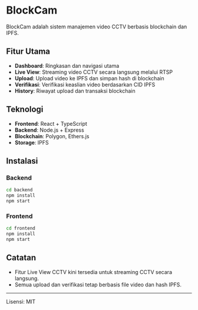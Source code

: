 # BlockCam

BlockCam adalah sistem manajemen video CCTV berbasis blockchain dan IPFS.

## Fitur Utama
- **Dashboard**: Ringkasan dan navigasi utama
- **Live View**: Streaming video CCTV secara langsung melalui RTSP
- **Upload**: Upload video ke IPFS dan simpan hash di blockchain
- **Verifikasi**: Verifikasi keaslian video berdasarkan CID IPFS
- **History**: Riwayat upload dan transaksi blockchain

## Teknologi
- **Frontend**: React + TypeScript
- **Backend**: Node.js + Express
- **Blockchain**: Polygon, Ethers.js
- **Storage**: IPFS

## Instalasi

### Backend
```bash
cd backend
npm install
npm start
```

### Frontend
```bash
cd frontend
npm install
npm start
```

## Catatan
- Fitur Live View CCTV kini tersedia untuk streaming CCTV secara langsung.
- Semua upload dan verifikasi tetap berbasis file video dan hash IPFS.

---

Lisensi: MIT 